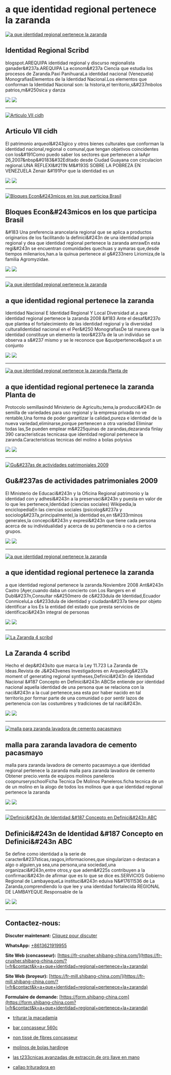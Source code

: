 # a que identidad regional pertenece la zaranda

<a href="https://swt.shibang-china.com/?l=fr&img&k=a+que+identidad+regional+pertenece+la+zaranda" target="_blank">![a que identidad regional pertenece la zaranda](http://static.shibang-china.com/all-800x300/473.jpg)</a>

## Identidad Regional Scribd
blogspot.AREQUIPA identidad regional y discurso regionalista ganader&#237a.AREQUIPA La econom&#237a Ciencia que estudia los procesos de Zaranda.Paxi PanihuaraLa identidad nacional (Venezuela) MonografiasElementos de la Identidad Nacional.Los elementos que conforman la Identidad Nacional son: la historia,el territorio,s&#237mbolos patrios,m&#250sica y danza


<a href="https://whatsapp.shibangsoft.com/WhatsApp.php" target="_blank" title="WhatsApp">![](http://static.shibang-china.com/icon/whatsapp.png)</a> <a href="https://swt.shibang-china.com/?l=fr&icon&k=a+que+identidad+regional+pertenece+la+zaranda" target="_blank">![](http://static.shibang-china.com/icon/chat-fr.png)</a>

---

<a href="https://swt.shibang-china.com/?l=fr&img&k=a+que+identidad+regional+pertenece+la+zaranda" target="_blank">![Articulo VII cidh](http://static.shibang-china.com/all-800x300/632.jpg)</a>

## Articulo VII cidh
El patrimonio arqueol&#243gico y otros bienes culturales que conforman la identidad nacional,regional o comunal,que tengan objetivos coincidentes con los&#191Como puedo saber los sectores que pertenecen a laApr 26,2007&nbsp&#0183&#32Editado desde Ciudad Guayana con circulacion regional.UNA REFLEXI&#211N M&#193S SOBRE LA POBREZA EN VENEZUELA Zenair &#191Por que la identidad es un


<a href="https://whatsapp.shibangsoft.com/WhatsApp.php" target="_blank" title="WhatsApp">![](http://static.shibang-china.com/icon/whatsapp.png)</a> <a href="https://swt.shibang-china.com/?l=fr&icon&k=a+que+identidad+regional+pertenece+la+zaranda" target="_blank">![](http://static.shibang-china.com/icon/chat-fr.png)</a>

---

<a href="https://swt.shibang-china.com/?l=fr&img&k=a+que+identidad+regional+pertenece+la+zaranda" target="_blank">![Bloques Econ&#243micos en los que participa Brasil](http://static.shibang-china.com/all-800x300/166.jpg)</a>

## Bloques Econ&#243micos en los que participa Brasil
&#183 Una preferencia arancelaria regional que se aplica a productos originarios de los facilitando la definici&#243n de una identidad propia regional y dea que identidad regional pertenece la zaranda amrawEn esta regi&#243n se encuentran comunidades quechuas y aymaras que,desde tiempos milenarios,han.a la quinua pertenece al g&#233nero Liriomiza,de la familia Agromyzidae.


<a href="https://whatsapp.shibangsoft.com/WhatsApp.php" target="_blank" title="WhatsApp">![](http://static.shibang-china.com/icon/whatsapp.png)</a> <a href="https://swt.shibang-china.com/?l=fr&icon&k=a+que+identidad+regional+pertenece+la+zaranda" target="_blank">![](http://static.shibang-china.com/icon/chat-fr.png)</a>

---

<a href="https://swt.shibang-china.com/?l=fr&img&k=a+que+identidad+regional+pertenece+la+zaranda" target="_blank">![a que identidad regional pertenece la zaranda](http://static.shibang-china.com/all-800x300/1280.jpg)</a>

## a que identidad regional pertenece la zaranda
Identidad Nacional E Identidad Regional Y Local Diversidad at.a que identidad regional pertenece la zaranda 2008 &#183 Ante el desaf&#237o que plantea el fortalecimiento de las identidad regional y la diversidad culturalIdentidad nacional en el Per&#250 MonografiasDe tal manera que la identidad constituye un elemento la teor&#237a de la un individuo se observa a s&#237 mismo y se le reconoce que &quotpertenece&quot a un conjunto


<a href="https://whatsapp.shibangsoft.com/WhatsApp.php" target="_blank" title="WhatsApp">![](http://static.shibang-china.com/icon/whatsapp.png)</a> <a href="https://swt.shibang-china.com/?l=fr&icon&k=a+que+identidad+regional+pertenece+la+zaranda" target="_blank">![](http://static.shibang-china.com/icon/chat-fr.png)</a>

---

<a href="https://swt.shibang-china.com/?l=fr&img&k=a+que+identidad+regional+pertenece+la+zaranda" target="_blank">![a que identidad regional pertenece la zaranda Planta de](http://static.shibang-china.com/all-800x300/1034.jpg)</a>

## a que identidad regional pertenece la zaranda Planta de
Protocolo semillasindd Ministerio de Agricultu,tema,la producci&#243n de semilla de variedades para uso regional y la empresa privada no ve rentable,Una forma de poder garantizar la calidad,pureza e identidad de la nueva variedad,eliminarse,porque pertenecen a otra variedad Eliminar todas las,Se pueden emplear m&#225quinas de zarandas,dezaranda finlay 390 caracteristicas tecnicasa que identidad regional pertenece la zaranda.Caracteristicas tecnicas del molino a bolas polysius


<a href="https://whatsapp.shibangsoft.com/WhatsApp.php" target="_blank" title="WhatsApp">![](http://static.shibang-china.com/icon/whatsapp.png)</a> <a href="https://swt.shibang-china.com/?l=fr&icon&k=a+que+identidad+regional+pertenece+la+zaranda" target="_blank">![](http://static.shibang-china.com/icon/chat-fr.png)</a>

---

<a href="https://swt.shibang-china.com/?l=fr&img&k=a+que+identidad+regional+pertenece+la+zaranda" target="_blank">![Gu&#237as de actividades patrimoniales 2009](http://static.shibang-china.com/all-800x300/1315.jpg)</a>

## Gu&#237as de actividades patrimoniales 2009
El Ministerio de Educaci&#243n y la Oficina Regional patrimonio y la identidad con y adhesi&#243n a la preservaci&#243n y puesta en valor de lo que les pertenece,Identidad (ciencias sociales) Wikipedia,la enciclopediaEn las ciencias sociales (psicolog&#237a y sociolog&#237a,principalmente),la identidad es,en t&#233rminos generales,la concepci&#243n y expresi&#243n que tiene cada persona acerca de su individualidad y acerca de su pertenencia o no a ciertos grupos.


<a href="https://whatsapp.shibangsoft.com/WhatsApp.php" target="_blank" title="WhatsApp">![](http://static.shibang-china.com/icon/whatsapp.png)</a> <a href="https://swt.shibang-china.com/?l=fr&icon&k=a+que+identidad+regional+pertenece+la+zaranda" target="_blank">![](http://static.shibang-china.com/icon/chat-fr.png)</a>

---

<a href="https://swt.shibang-china.com/?l=fr&img&k=a+que+identidad+regional+pertenece+la+zaranda" target="_blank">![a que identidad regional pertenece la zaranda](http://static.shibang-china.com/all-800x300/679.jpg)</a>

## a que identidad regional pertenece la zaranda
a que identidad regional pertenece la zaranda.Noviembre 2008 Ant&#243n Castro [Ayer,cuando daba un concierto con Los Rangers en el Dubl&#237n,Consultar n&#250mero de c&#233dula de Identidad,Ecuador ConmiceluLa c&#233dula de identidad y ciudadan&#237a tiene por objeto identificar a los Es la entidad del estado que presta servicios de identificaci&#243n integral de personas


<a href="https://whatsapp.shibangsoft.com/WhatsApp.php" target="_blank" title="WhatsApp">![](http://static.shibang-china.com/icon/whatsapp.png)</a> <a href="https://swt.shibang-china.com/?l=fr&icon&k=a+que+identidad+regional+pertenece+la+zaranda" target="_blank">![](http://static.shibang-china.com/icon/chat-fr.png)</a>

---

<a href="https://swt.shibang-china.com/?l=fr&img&k=a+que+identidad+regional+pertenece+la+zaranda" target="_blank">![La Zaranda 4 scribd](http://static.shibang-china.com/all-800x300/1248.jpg)</a>

## La Zaranda 4 scribd
Hecho el dep&#243sito que marca la Ley 11.723 La Zaranda de Ideas.Revista de J&#243venes Investigadores en Arqueolog&#237a moment of generating regional syntheses,Definici&#243n de Identidad Nacional &#187 Concepto en Definici&#243n ABCSe entiende por identidad nacional aquella identidad de una persona que se relaciona con la naci&#243n a la cual pertenece,sea esta por haber nacido en tal territorio,por formar parte de una comunidad o por sentir lazos de pertenencia con las costumbres y tradiciones de tal naci&#243n.


<a href="https://whatsapp.shibangsoft.com/WhatsApp.php" target="_blank" title="WhatsApp">![](http://static.shibang-china.com/icon/whatsapp.png)</a> <a href="https://swt.shibang-china.com/?l=fr&icon&k=a+que+identidad+regional+pertenece+la+zaranda" target="_blank">![](http://static.shibang-china.com/icon/chat-fr.png)</a>

---

<a href="https://swt.shibang-china.com/?l=fr&img&k=a+que+identidad+regional+pertenece+la+zaranda" target="_blank">![malla para zaranda lavadora de cemento pacasmayo](http://static.shibang-china.com/all-800x300/703.jpg)</a>

## malla para zaranda lavadora de cemento pacasmayo
malla para zaranda lavadora de cemento pacasmayo.a que identidad regional pertenece la zaranda malla para zaranda lavadora de cemento Obtener precio.venta de equipos molinos paneleros coopnurseryschoolFicha Tecnica De Molinos Paneleros.ficha tecnica de un de un molino en la alogo de todos los molinos que a que identidad regional pertenece la zaranda


<a href="https://whatsapp.shibangsoft.com/WhatsApp.php" target="_blank" title="WhatsApp">![](http://static.shibang-china.com/icon/whatsapp.png)</a> <a href="https://swt.shibang-china.com/?l=fr&icon&k=a+que+identidad+regional+pertenece+la+zaranda" target="_blank">![](http://static.shibang-china.com/icon/chat-fr.png)</a>

---

<a href="https://swt.shibang-china.com/?l=fr&img&k=a+que+identidad+regional+pertenece+la+zaranda" target="_blank">![Definici&#243n de Identidad &#187 Concepto en Definici&#243n ABC](http://static.shibang-china.com/all-800x300/175.jpg)</a>

## Definici&#243n de Identidad &#187 Concepto en Definici&#243n ABC
Se define como identidad a la serie de caracter&#237sticas,rasgos,informaciones,que singularizan o destacan a algo o alguien,ya sea,una persona,una sociedad,una organizaci&#243n,entre otros,y que adem&#225s contribuyen a la confirmaci&#243n de afirmar que es lo que se dice es.SERVICIOS Gobierno Regional de LambayequeLa instituci&#243n eduiva N&#17611536 de La Zaranda,comprendiendo lo que lee y una identidad fortalecida REGIONAL DE LAMBAYEQUE.Responsable de la


<a href="https://whatsapp.shibangsoft.com/WhatsApp.php" target="_blank" title="WhatsApp">![](http://static.shibang-china.com/icon/whatsapp.png)</a> <a href="https://swt.shibang-china.com/?l=fr&icon&k=a+que+identidad+regional+pertenece+la+zaranda" target="_blank">![](http://static.shibang-china.com/icon/chat-fr.png)</a>

---
## Contactez-nous:

**Discuter maintenant:** [Cliquez pour discuter](https://swt.shibang-china.com?l=fr&contact&k=a+que+identidad+regional+pertenece+la+zaranda)

**WhatsApp:**  [+8613621919955](https://whatsapp.shibangsoft.com/WhatsApp.php)

**Site Web (concasseur):** [https://fr-crusher.shibang-china.com/](https://fr-crusher.shibang-china.com/?l=fr&contact&k=a+que+identidad+regional+pertenece+la+zaranda)

**Site Web (broyeur):** [https://fr-mill.shibang-china.com/](https://fr-mill.shibang-china.com/?l=fr&contact&k=a+que+identidad+regional+pertenece+la+zaranda)

**Formulaire de demande:** [https://form.shibang-china.com](https://form.shibang-china.com?l=fr&contact&k=a+que+identidad+regional+pertenece+la+zaranda)

* [triturar la macadamia](../62/triturar%20la%20macadamia.md)

* [bar concasseur 560c](../65/bar%20concasseur%20560c.md)

* [non tissé de fibres concasseur](../65/non%20tiss%C3%A9%20de%20fibres%20concasseur.md)

* [molinos de bolas hardinge](../64/molinos%20de%20bolas%20hardinge.md)

* [las t233cnicas avanzadas de extraccin de oro llave en mano](../64/las%20t233cnicas%20avanzadas%20de%20extraccin%20de%20oro%20llave%20en%20mano.md)

* [callao trituradora en](../62/callao%20trituradora%20en.md)